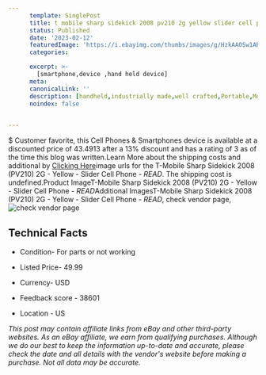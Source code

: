 ```yaml
---
      template: SinglePost
      title: t mobile sharp sidekick 2008 pv210 2g yellow slider cell phone read 
      status: Published
      date: '2023-02-12'
      featuredImage: 'https://i.ebayimg.com/thumbs/images/g/HzkAAOSw1ABjD15W/s-l225.jpg'
      categories: 

      excerpt: >-
        [smartphone,device ,hand held device]
      meta:
      canonicalLink: ''
      description: [handheld,industrially made,well crafted,Portable,Mobile,Compact,Convenient,Lightweight,Maneuverable,Man-portable,Miniature,Carriable,Hand-held,Light,Holdable,Transportable,Mobile device,Pocket-sized,On-the-go,Wireless,Cordless,Compact size,Convenient size, smartphone,device ,hand held device]
      noindex: false

        
---
```

$
    Customer favorite, this Cell Phones & Smartphones device is available at a discounted price of 43.4913 after a 13% discount and has a rating of 3 as of the time this blog was written.Learn More about the shipping costs and additional by [Clicking Here](https://www.ebay.com/itm/144699771090?hash=item21b0c748d2%3Ag%3AHzkAAOSw1ABjD15W&mkevt=1&mkcid=1&mkrid=711-53200-19255-0&campid=%253CePNCampaignId%253E&customid=%253CreferenceId%253E&toolid=10049)image urls for the T-Mobile Sharp Sidekick 2008 (PV210) 2G - Yellow - Slider Cell Phone - *READ*. The shipping cost is undefined.Product ImageT-Mobile Sharp Sidekick 2008 (PV210) 2G - Yellow - Slider Cell Phone - *READ*Additional ImagesT-Mobile Sharp Sidekick 2008 (PV210) 2G - Yellow - Slider Cell Phone - *READ*, check vendor page, ![check vendor page](https://origin-galleryplus.ebayimg.com/ws/web/144699771090_2_0_1/225x225.jpg,https://origin-galleryplus.ebayimg.com/ws/web/144699771090_3_0_1/225x225.jpg,https://origin-galleryplus.ebayimg.com/ws/web/144699771090_4_0_1/225x225.jpg,https://origin-galleryplus.ebayimg.com/ws/web/144699771090_5_0_1/225x225.jpg,https://origin-galleryplus.ebayimg.com/ws/web/144699771090_6_0_1/225x225.jpg,https://origin-galleryplus.ebayimg.com/ws/web/144699771090_7_0_1/225x225.jpg,https://origin-galleryplus.ebayimg.com/ws/web/144699771090_8_0_1/225x225.jpg)
    
    

 ## Technical Facts 



     
      

 - Condition- For parts or not working 


      

 - Listed Price- 49.99 


      

 - Currency- USD 


      

 - Feedback score - 38601 


      

 - Location - US 


      
      

 *_This post may contain affiliate links from eBay and other third-party websites. As an eBay affiliate, we earn from qualifying purchases. Although we do our best to keep the information up-to-date and accurate, please check the date and all details with the vendor's website before making a purchase. Not all data may be accurate._*



    
    
    
    
    
